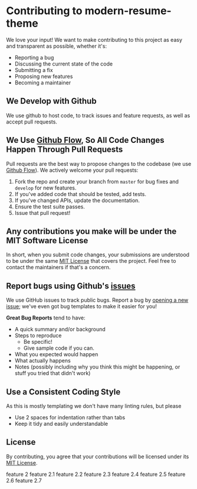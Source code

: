 # Contributing to modern-resume-theme
We love your input! We want to make contributing to this project as easy and transparent as possible, whether it's:

- Reporting a bug
- Discussing the current state of the code
- Submitting a fix
- Proposing new features
- Becoming a maintainer

## We Develop with Github
We use github to host code, to track issues and feature requests, as well as accept pull requests.

## We Use [Github Flow](https://guides.github.com/introduction/flow/index.html), So All Code Changes Happen Through Pull Requests
Pull requests are the best way to propose changes to the codebase (we use [Github Flow](https://guides.github.com/introduction/flow/index.html)). We actively welcome your pull requests:

1. Fork the repo and create your branch from `master` for bug fixes and `develop` for new features.
2. If you've added code that should be tested, add tests.
3. If you've changed APIs, update the documentation.
4. Ensure the test suite passes.
6. Issue that pull request!

## Any contributions you make will be under the MIT Software License
In short, when you submit code changes, your submissions are understood to be under the same [MIT License](http://choosealicense.com/licenses/mit/) that covers the project. Feel free to contact the maintainers if that's a concern.

## Report bugs using Github's [issues](https://github.com/sproogen/modern-resume-theme/issues)
We use GitHub issues to track public bugs. Report a bug by [opening a new issue](https://github.com/sproogen/modern-resume-theme/issues/new?template=bug_report.md); we've even got bug templates to make it easier for you!

**Great Bug Reports** tend to have:

- A quick summary and/or background
- Steps to reproduce
  - Be specific!
  - Give sample code if you can.
- What you expected would happen
- What actually happens
- Notes (possibly including why you think this might be happening, or stuff you tried that didn't work)

## Use a Consistent Coding Style
As this is mostly templating we don't have many linting rules, but please

* Use 2 spaces for indentation rather than tabs
* Keep it tidy and easily understandable

## License
By contributing, you agree that your contributions will be licensed under its [MIT License](http://choosealicense.com/licenses/mit/).

feature 2
feature 2.1
feature 2.2
feature 2.3
feature 2.4
feature 2.5
feature 2.6
feature 2.7
